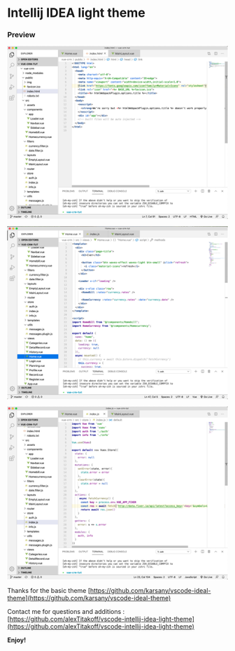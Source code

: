 # Intellij IDEA light theme
### Preview

![**Preview1**](https://raw.githubusercontent.com/alexTitakoff/vscode-intellij-idea-light-theme/master/Preview1.jpg)



![**Preview2**](https://raw.githubusercontent.com/alexTitakoff/vscode-intellij-idea-light-theme/master/Preview2.jpg)



![**Preview3**](https://raw.githubusercontent.com/alexTitakoff/vscode-intellij-idea-light-theme/master/Preview3.jpg)



Thanks  for the basic theme [https://github.com/karsany/vscode-ideal-theme](https://github.com/karsany/vscode-ideal-theme)

Contact me for questions and additions :
[https://github.com/alexTitakoff/vscode-intellij-idea-light-theme](https://github.com/alexTitakoff/vscode-intellij-idea-light-theme)

**Enjoy!**

